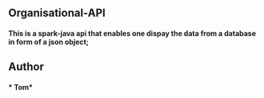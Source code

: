 ## Organisational-API

#### This is a spark-java api that enables one dispay the data from a database in form of a json object;

## Author

#### * Tom*